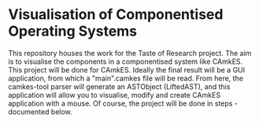 Visualisation of Componentised Operating Systems
================================================

This repository houses the work for the Taste of Research project. The aim is to visualise the components in a componentised system like CAmkES. This project will be done for CAmkES. Ideally the final result will be a GUI application, from which a "main".camkes file will be read. From here, the camkes-tool parser will generate an ASTObject (LiftedAST), and this application will allow you to visualise, modify and create CAmkES application with a mouse. Of course, the project will be done in steps - documented below.
